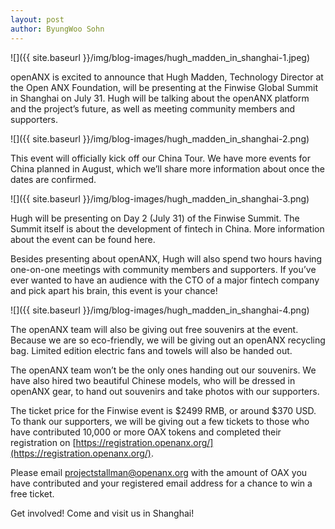 ```yaml
---
layout: post
author: ByungWoo Sohn
---
```


![]({{ site.baseurl }}/img/blog-images/hugh_madden_in_shanghai-1.jpeg)

openANX is excited to announce that Hugh Madden, Technology Director at the Open ANX Foundation, will be presenting at the Finwise Global Summit in Shanghai on July 31. Hugh will be talking about the openANX platform and the project’s future, as well as meeting community members and supporters.

![]({{ site.baseurl }}/img/blog-images/hugh_madden_in_shanghai-2.png)

This event will officially kick off our China Tour. We have more events for China planned in August, which we’ll share more information about once the dates are confirmed.

![]({{ site.baseurl }}/img/blog-images/hugh_madden_in_shanghai-3.png)

Hugh will be presenting on Day 2 (July 31) of the Finwise Summit. The Summit itself is about the development of fintech in China. More information about the event can be found here.

Besides presenting about openANX, Hugh will also spend two hours having one-on-one meetings with community members and supporters. If you’ve ever wanted to have an audience with the CTO of a major fintech company and pick apart his brain, this event is your chance!

![]({{ site.baseurl }}/img/blog-images/hugh_madden_in_shanghai-4.png)

The openANX team will also be giving out free souvenirs at the event. Because we are so eco-friendly, we will be giving out an openANX recycling bag. Limited edition electric fans and towels will also be handed out.

The openANX team won’t be the only ones handing out our souvenirs. We have also hired two beautiful Chinese models, who will be dressed in openANX gear, to hand out souvenirs and take photos with our supporters.

The ticket price for the Finwise event is $2499 RMB, or around $370 USD. To thank our supporters, we will be giving out a few tickets to those who have contributed 10,000 or more OAX tokens and completed their registration on [https://registration.openanx.org/](https://registration.openanx.org/).

Please email [projectstallman@openanx.org](projectstallman@openanx.org) with the amount of OAX you have contributed and your registered email address for a chance to win a free ticket.

Get involved! Come and visit us in Shanghai!